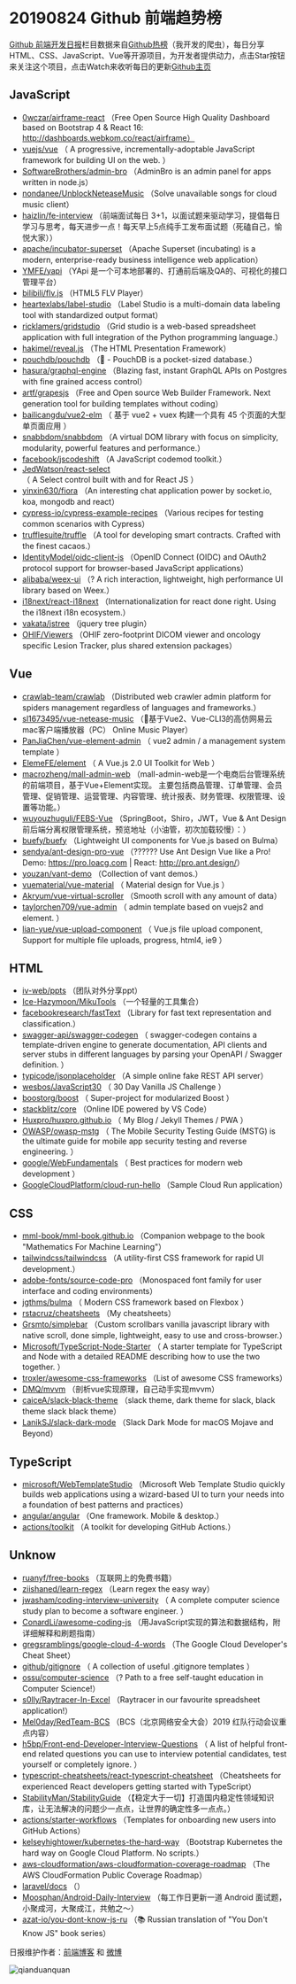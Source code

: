 # 20190824 Github 前端趋势榜

[Github 前端开发日报](https://qdkfweb.cn/c/news)栏目数据来自[Github热榜](https://github.qdkfweb.cn/)（我开发的爬虫），每日分享HTML、CSS、JavaScript、Vue等开源项目，为开发者提供动力，点击Star按钮来关注这个项目，点击Watch来收听每日的更新[Github主页](https://github.com/kujian/githubTrending)
## JavaScript

* [0wczar/airframe-react](https://github.com/0wczar/airframe-react) （Free Open Source High Quality Dashboard based on Bootstrap 4 &amp; React 16: http://dashboards.webkom.co/react/airframe）
* [vuejs/vue](https://github.com/vuejs/vue) （
        A progressive, incrementally-adoptable JavaScript framework for building UI on the web.
      ）
* [SoftwareBrothers/admin-bro](https://github.com/SoftwareBrothers/admin-bro) （AdminBro is an admin panel for apps written in node.js）
* [nondanee/UnblockNeteaseMusic](https://github.com/nondanee/UnblockNeteaseMusic) （Solve unavailable songs for cloud music client）
* [haizlin/fe-interview](https://github.com/haizlin/fe-interview) （前端面试每日 3+1，以面试题来驱动学习，提倡每日学习与思考，每天进步一点！每天早上5点纯手工发布面试题（死磕自己，愉悦大家））
* [apache/incubator-superset](https://github.com/apache/incubator-superset) （Apache Superset (incubating) is a modern, enterprise-ready business intelligence web application）
* [YMFE/yapi](https://github.com/YMFE/yapi) （YApi 是一个可本地部署的、打通前后端及QA的、可视化的接口管理平台）
* [bilibili/flv.js](https://github.com/bilibili/flv.js) （HTML5 FLV Player）
* [heartexlabs/label-studio](https://github.com/heartexlabs/label-studio) （Label Studio is a multi-domain data labeling tool with standardized output format）
* [ricklamers/gridstudio](https://github.com/ricklamers/gridstudio) （Grid studio is a web-based spreadsheet application with full integration of the Python programming language.）
* [hakimel/reveal.js](https://github.com/hakimel/reveal.js) （The HTML Presentation Framework）
* [pouchdb/pouchdb](https://github.com/pouchdb/pouchdb) （&#x1f428; - PouchDB is a pocket-sized database.）
* [hasura/graphql-engine](https://github.com/hasura/graphql-engine) （Blazing fast, instant GraphQL APIs on Postgres with fine grained access control）
* [artf/grapesjs](https://github.com/artf/grapesjs) （Free and Open source Web Builder Framework. Next generation tool for building templates without coding）
* [bailicangdu/vue2-elm](https://github.com/bailicangdu/vue2-elm) （
        基于 vue2 + vuex 构建一个具有 45 个页面的大型单页面应用
      ）
* [snabbdom/snabbdom](https://github.com/snabbdom/snabbdom) （A virtual DOM library with focus on simplicity, modularity, powerful features and performance.）
* [facebook/jscodeshift](https://github.com/facebook/jscodeshift) （A JavaScript codemod toolkit.）
* [JedWatson/react-select](https://github.com/JedWatson/react-select) （
        A Select control built with and for React JS
      ）
* [yinxin630/fiora](https://github.com/yinxin630/fiora) （An interesting chat application power by socket.io, koa, mongodb and react）
* [cypress-io/cypress-example-recipes](https://github.com/cypress-io/cypress-example-recipes) （Various recipes for testing common scenarios with Cypress）
* [trufflesuite/truffle](https://github.com/trufflesuite/truffle) （A tool for developing smart contracts. Crafted with the finest cacaos.）
* [IdentityModel/oidc-client-js](https://github.com/IdentityModel/oidc-client-js) （OpenID Connect (OIDC) and OAuth2 protocol support for browser-based JavaScript applications）
* [alibaba/weex-ui](https://github.com/alibaba/weex-ui) （? A rich interaction, lightweight, high performance UI library based on Weex.）
* [i18next/react-i18next](https://github.com/i18next/react-i18next) （Internationalization for react done right. Using the i18next i18n ecosystem.）
* [vakata/jstree](https://github.com/vakata/jstree) （jquery tree plugin）
* [OHIF/Viewers](https://github.com/OHIF/Viewers) （OHIF zero-footprint DICOM viewer and oncology specific Lesion Tracker, plus shared extension packages）

## Vue

* [crawlab-team/crawlab](https://github.com/crawlab-team/crawlab) （Distributed web crawler admin platform for spiders management regardless of languages and frameworks.）
* [sl1673495/vue-netease-music](https://github.com/sl1673495/vue-netease-music) （&#x1f3b5;基于Vue2、Vue-CLI3的高仿网易云mac客户端播放器（PC） Online Music Player）
* [PanJiaChen/vue-element-admin](https://github.com/PanJiaChen/vue-element-admin) （
        vue2 admin / a management system template
      ）
* [ElemeFE/element](https://github.com/ElemeFE/element) （
        A Vue.js 2.0 UI Toolkit for Web
      ）
* [macrozheng/mall-admin-web](https://github.com/macrozheng/mall-admin-web) （mall-admin-web是一个电商后台管理系统的前端项目，基于Vue+Element实现。 主要包括商品管理、订单管理、会员管理、促销管理、运营管理、内容管理、统计报表、财务管理、权限管理、设置等功能。）
* [wuyouzhuguli/FEBS-Vue](https://github.com/wuyouzhuguli/FEBS-Vue) （SpringBoot，Shiro，JWT，Vue &amp; Ant Design 前后端分离权限管理系统，预览地址（小油管，初次加载较慢）：）
* [buefy/buefy](https://github.com/buefy/buefy) （Lightweight UI components for Vue.js based on Bulma）
* [sendya/ant-design-pro-vue](https://github.com/sendya/ant-design-pro-vue) （??&#x200d;???&#x200d;? Use Ant Design Vue like a Pro! Demo: <a href="https://pro.loacg.com" rel="nofollow">https://pro.loacg.com</a> | React: <a href="http://pro.ant.design/" rel="nofollow">http://pro.ant.design/</a>）
* [youzan/vant-demo](https://github.com/youzan/vant-demo) （Collection of vant demos.）
* [vuematerial/vue-material](https://github.com/vuematerial/vue-material) （
        Material design for Vue.js
      ）
* [Akryum/vue-virtual-scroller](https://github.com/Akryum/vue-virtual-scroller) （Smooth scroll with any amount of data）
* [taylorchen709/vue-admin](https://github.com/taylorchen709/vue-admin) （
        admin template based on vuejs2 and element.
      ）
* [lian-yue/vue-upload-component](https://github.com/lian-yue/vue-upload-component) （
        Vue.js file upload component, Support for multiple file uploads, progress, html4, ie9
      ）

## HTML

* [iv-web/ppts](https://github.com/iv-web/ppts) （团队对外分享ppt）
* [Ice-Hazymoon/MikuTools](https://github.com/Ice-Hazymoon/MikuTools) （一个轻量的工具集合）
* [facebookresearch/fastText](https://github.com/facebookresearch/fastText) （Library for fast text representation and classification.）
* [swagger-api/swagger-codegen](https://github.com/swagger-api/swagger-codegen) （
        swagger-codegen contains a template-driven engine to generate documentation, API clients and server stubs in different languages by parsing your OpenAPI / Swagger definition.
      ）
* [typicode/jsonplaceholder](https://github.com/typicode/jsonplaceholder) （A simple online fake REST API server）
* [wesbos/JavaScript30](https://github.com/wesbos/JavaScript30) （
        30 Day Vanilla JS Challenge
      ）
* [boostorg/boost](https://github.com/boostorg/boost) （
        Super-project for modularized Boost
      ）
* [stackblitz/core](https://github.com/stackblitz/core) （Online IDE powered by VS Code）
* [Huxpro/huxpro.github.io](https://github.com/Huxpro/huxpro.github.io) （
        My Blog / Jekyll Themes / PWA
      ）
* [OWASP/owasp-mstg](https://github.com/OWASP/owasp-mstg) （
         The Mobile Security Testing Guide (MSTG) is the ultimate guide for mobile app security testing and reverse engineering.
      ）
* [google/WebFundamentals](https://github.com/google/WebFundamentals) （
        Best practices for modern web development
      ）
* [GoogleCloudPlatform/cloud-run-hello](https://github.com/GoogleCloudPlatform/cloud-run-hello) （Sample Cloud Run application）

## CSS

* [mml-book/mml-book.github.io](https://github.com/mml-book/mml-book.github.io) （Companion webpage to the book "Mathematics For Machine Learning"）
* [tailwindcss/tailwindcss](https://github.com/tailwindcss/tailwindcss) （A utility-first CSS framework for rapid UI development.）
* [adobe-fonts/source-code-pro](https://github.com/adobe-fonts/source-code-pro) （Monospaced font family for user interface and coding environments）
* [jgthms/bulma](https://github.com/jgthms/bulma) （
        Modern CSS framework based on Flexbox
      ）
* [rstacruz/cheatsheets](https://github.com/rstacruz/cheatsheets) （My cheatsheets）
* [Grsmto/simplebar](https://github.com/Grsmto/simplebar) （Custom scrollbars vanilla javascript library with native scroll, done simple, lightweight, easy to use and cross-browser.）
* [Microsoft/TypeScript-Node-Starter](https://github.com/Microsoft/TypeScript-Node-Starter) （
        A starter template for TypeScript and Node with a detailed README describing how to use the two together.
      ）
* [troxler/awesome-css-frameworks](https://github.com/troxler/awesome-css-frameworks) （List of awesome CSS frameworks）
* [DMQ/mvvm](https://github.com/DMQ/mvvm) （剖析vue实现原理，自己动手实现mvvm）
* [caiceA/slack-black-theme](https://github.com/caiceA/slack-black-theme) （slack theme, dark theme for slack, black theme slack black theme）
* [LanikSJ/slack-dark-mode](https://github.com/LanikSJ/slack-dark-mode) （Slack Dark Mode for macOS Mojave and Beyond）

## TypeScript

* [microsoft/WebTemplateStudio](https://github.com/microsoft/WebTemplateStudio) （Microsoft Web Template Studio quickly builds web applications using a wizard-based UI to turn your needs into a foundation of best patterns and practices）
* [angular/angular](https://github.com/angular/angular) （One framework. Mobile &amp; desktop.）
* [actions/toolkit](https://github.com/actions/toolkit) （A toolkit for developing GitHub Actions.）

## Unknow

* [ruanyf/free-books](https://github.com/ruanyf/free-books) （互联网上的免费书籍）
* [ziishaned/learn-regex](https://github.com/ziishaned/learn-regex) （Learn regex the easy way）
* [jwasham/coding-interview-university](https://github.com/jwasham/coding-interview-university) （
        A complete computer science study plan to become a software engineer.
      ）
* [ConardLi/awesome-coding-js](https://github.com/ConardLi/awesome-coding-js) （用JavaScript实现的算法和数据结构，附详细解释和刷题指南）
* [gregsramblings/google-cloud-4-words](https://github.com/gregsramblings/google-cloud-4-words) （The Google Cloud Developer's Cheat Sheet）
* [github/gitignore](https://github.com/github/gitignore) （
        A collection of useful .gitignore templates
      ）
* [ossu/computer-science](https://github.com/ossu/computer-science) （? Path to a free self-taught education in Computer Science!）
* [s0lly/Raytracer-In-Excel](https://github.com/s0lly/Raytracer-In-Excel) （Raytracer in our favourite spreadsheet application!）
* [Mel0day/RedTeam-BCS](https://github.com/Mel0day/RedTeam-BCS) （BCS（北京网络安全大会）2019 红队行动会议重点内容）
* [h5bp/Front-end-Developer-Interview-Questions](https://github.com/h5bp/Front-end-Developer-Interview-Questions) （
        A list of helpful front-end related questions you can use to interview potential candidates, test yourself or completely ignore.
      ）
* [typescript-cheatsheets/react-typescript-cheatsheet](https://github.com/typescript-cheatsheets/react-typescript-cheatsheet) （Cheatsheets for experienced React developers getting started with TypeScript）
* [StabilityMan/StabilityGuide](https://github.com/StabilityMan/StabilityGuide) （【稳定大于一切】打造国内稳定性领域知识库，让无法解决的问题少一点点，让世界的确定性多一点点。）
* [actions/starter-workflows](https://github.com/actions/starter-workflows) （Templates for onboarding new users into GitHub Actions）
* [kelseyhightower/kubernetes-the-hard-way](https://github.com/kelseyhightower/kubernetes-the-hard-way) （Bootstrap Kubernetes the hard way on Google Cloud Platform. No scripts.）
* [aws-cloudformation/aws-cloudformation-coverage-roadmap](https://github.com/aws-cloudformation/aws-cloudformation-coverage-roadmap) （The AWS CloudFormation Public Coverage Roadmap）
* [laravel/docs](https://github.com/laravel/docs) （）
* [Moosphan/Android-Daily-Interview](https://github.com/Moosphan/Android-Daily-Interview) （每工作日更新一道 Android 面试题，小聚成河，大聚成江，共勉之～）
* [azat-io/you-dont-know-js-ru](https://github.com/azat-io/you-dont-know-js-ru) （&#x1f4da; Russian translation of "You Don't Know JS" book series）


日报维护作者：[前端博客](https://qdkfweb.cn/) 和 [微博](https://qdkfweb.cn/go/weibo)

![qianduanquan](https://user-images.githubusercontent.com/3055447/38468989-651132ac-3b80-11e8-8e6b-15122322a9d7.png)